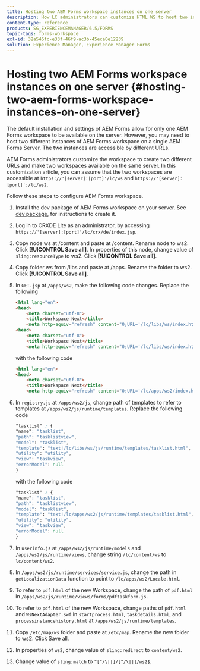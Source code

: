 ```yaml
---
title: Hosting two AEM Forms workspace instances on one server
description: How LC administrators can customize HTML WS to host two instances on a single server accessible via different URLs.
content-type: reference
products: SG_EXPERIENCEMANAGER/6.5/FORMS
topic-tags: forms-workspace
exl-id: 32a546fc-e33f-46f9-ac3b-45eca0e12239
solution: Experience Manager, Experience Manager Forms
---
```

# Hosting two AEM Forms workspace instances on one server {#hosting-two-aem-forms-workspace-instances-on-one-server}

The default installation and settings of AEM Forms allow for only one AEM Forms workspace to be available on the server. However, you may need to host two different instances of AEM Forms workspace on a single AEM Forms Server. The two instances are accessible by different URLs.

AEM Forms administrators customize the workspace to create two different URLs and make two workspaces available on the same server. In this customization article, you can assume that the two workspaces are accessible at `https://'[server]:[port]'/lc/ws` and `https://'[server]:[port]':/lc/ws2`.

Follow these steps to configure AEM Forms workspace.

1. Install the dev package of AEM Forms workspace on your server. See [dev package](/help/forms/using/introduction-customizing-html-workspace.md#p-crx-package-p), for instructions to create it.
1. Log in to CRXDE Lite as an administrator, by accessing `https://'[server]:[port]'/lc/crx/de/index.jsp`.
1. Copy node ws at /content and paste at /content. Rename node to ws2. Click **[!UICONTROL Save all]**. In properties of this node, change value of `sling:resourceType` to ws2. Click **[!UICONTROL Save all]**.

1. Copy folder ws from /libs and paste at /apps. Rename the folder to ws2. Click **[!UICONTROL Save all]**.
1. In `GET.jsp` at `/apps/ws2`, make the following code changes. Replace the following

   ```html
   <html lang="en">
   <head>
       <meta charset="utf-8">
       <title>Workspace Next</title>
       <meta http-equiv="refresh" content="0;URL='/lc/libs/ws/index.html'" /><html lang="en">
   <head>
       <meta charset="utf-8">
       <title>Workspace Next</title>
       <meta http-equiv="refresh" content="0;URL='/lc/libs/ws/index.html'" />
   ```

   with the following code

   ```html
   <html lang="en">
   <head>
       <meta charset="utf-8">
       <title>Workspace Next</title>
       <meta http-equiv="refresh" content="0;URL='/lc/apps/ws2/index.html'" />
   ```

1. In `registry.js` at `/apps/ws2/js`, change path of templates to refer to templates at `/apps/ws2/js/runtime/templates`. Replace the following code

   ```css
   "tasklist" : {
   "name": "tasklist",
   "path": "tasklistview",
   "model": "tasklist",
   "template": "text!/lc/libs/ws/js/runtime/templates/tasklist.html",
   "utility": "utility",
   "view": "taskview",
   "errorModel": null
   }
   ```

   with the following code

   ```css
   "tasklist" : {
   "name": "tasklist",
   "path": "tasklistview",
   "model": "tasklist",
   "template": "text!/lc/apps/ws2/js/runtime/templates/tasklist.html",
   "utility": "utility",
   "view": "taskview",
   "errorModel": null
   }
   ```

1. In `userinfo.js` at `/apps/ws2/js/runtime/models` and `/apps/ws2/js/runtime/views`, change string `/lc/content/ws` to `lc/content/ws2`.

1. In `/apps/ws2/js/runtime/services/service.js`, change the path in `getLocalizationData` function to point to `/lc/apps/ws2/Locale.html`.

1. To refer to `pdf.html` of the new Workspace, change the path of `pdf.html` in `/apps/ws2/js/runtime/views/forms/pdftaskform.js`.

1. To refer to `pdf.html` of the new Workspace, change paths of `pdf.html` and `WsNextAdapter.swf` in `startprocess.html`, `taskdetails.html`, and `processinstancehistory.html` at `/apps/ws2/js/runtime/templates`.

1. Copy `/etc/map/ws` folder and paste at `/etc/map`. Rename the new folder to ws2. Click Save all.

1. In properties of `ws2`, change value of `sling:redirect` to `content/ws2`.

1. Change value of `sling:match` to `^[^/\||]/[^/\||]/ws2$`.
